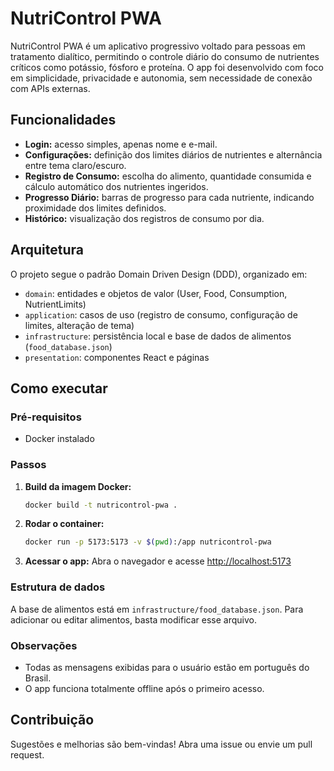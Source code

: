 # NutriControl PWA

NutriControl PWA é um aplicativo progressivo voltado para pessoas em tratamento dialítico, permitindo o controle diário do consumo de nutrientes críticos como potássio, fósforo e proteína. O app foi desenvolvido com foco em simplicidade, privacidade e autonomia, sem necessidade de conexão com APIs externas.

## Funcionalidades
- **Login:** acesso simples, apenas nome e e-mail.
- **Configurações:** definição dos limites diários de nutrientes e alternância entre tema claro/escuro.
- **Registro de Consumo:** escolha do alimento, quantidade consumida e cálculo automático dos nutrientes ingeridos.
- **Progresso Diário:** barras de progresso para cada nutriente, indicando proximidade dos limites definidos.
- **Histórico:** visualização dos registros de consumo por dia.

## Arquitetura
O projeto segue o padrão Domain Driven Design (DDD), organizado em:
- `domain`: entidades e objetos de valor (User, Food, Consumption, NutrientLimits)
- `application`: casos de uso (registro de consumo, configuração de limites, alteração de tema)
- `infrastructure`: persistência local e base de dados de alimentos (`food_database.json`)
- `presentation`: componentes React e páginas

## Como executar

### Pré-requisitos
- Docker instalado

### Passos
1. **Build da imagem Docker:**
   ```sh
   docker build -t nutricontrol-pwa .
   ```
2. **Rodar o container:**
   ```sh
   docker run -p 5173:5173 -v $(pwd):/app nutricontrol-pwa
   ```
3. **Acessar o app:**
   Abra o navegador e acesse [http://localhost:5173](http://localhost:5173)

### Estrutura de dados
A base de alimentos está em `infrastructure/food_database.json`. Para adicionar ou editar alimentos, basta modificar esse arquivo.

### Observações
- Todas as mensagens exibidas para o usuário estão em português do Brasil.
- O app funciona totalmente offline após o primeiro acesso.

## Contribuição
Sugestões e melhorias são bem-vindas! Abra uma issue ou envie um pull request.
